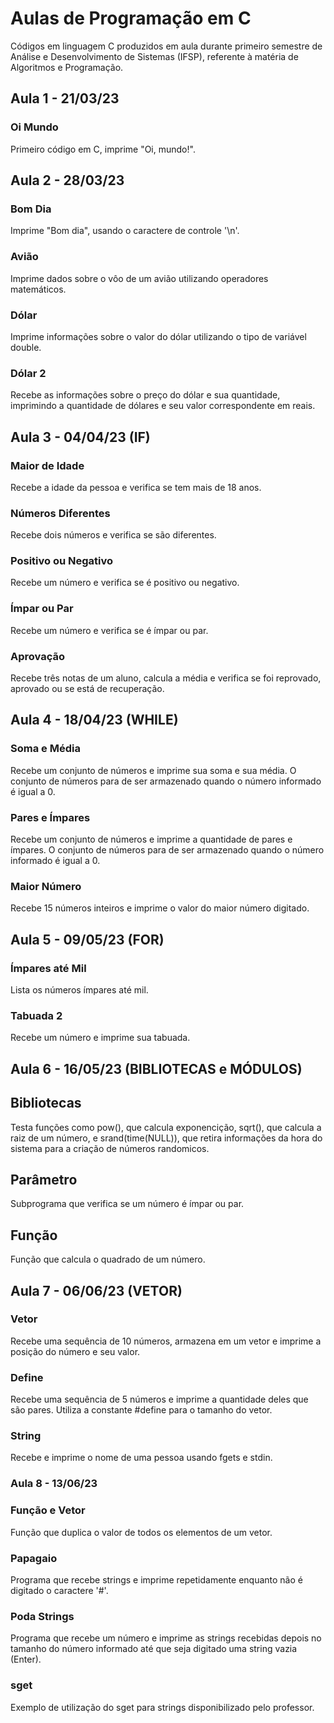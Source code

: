 # Aulas de Programação em C
Códigos em linguagem C produzidos em aula durante primeiro semestre de Análise e Desenvolvimento de Sistemas (IFSP), referente à matéria de Algoritmos e Programação.

## Aula 1 - 21/03/23
### Oi Mundo
Primeiro código em C, imprime "Oi, mundo!".

## Aula 2 - 28/03/23
### Bom Dia
Imprime "Bom dia", usando o caractere de controle '\n'.
### Avião
Imprime dados sobre o vôo de um avião utilizando operadores matemáticos.
### Dólar
Imprime informações sobre o valor do dólar utilizando o tipo de variável double.
### Dólar 2
Recebe as informações sobre o preço do dólar e sua quantidade, imprimindo a quantidade de dólares e seu valor correspondente em reais.

## Aula 3 - 04/04/23 (IF)
### Maior de Idade
Recebe a idade da pessoa e verifica se tem mais de 18 anos.
### Números Diferentes
Recebe dois números e verifica se são diferentes.
### Positivo ou Negativo
Recebe um número e verifica se é positivo ou negativo.
### Ímpar ou Par
Recebe um número e verifica se é ímpar ou par.
### Aprovação
Recebe três notas de um aluno, calcula a média e verifica se foi reprovado, aprovado ou se está de recuperação.

## Aula 4 - 18/04/23 (WHILE)
### Soma e Média
Recebe um conjunto de números e imprime sua soma e sua média. O conjunto de números para de ser armazenado quando o número informado é igual a 0.
### Pares e Ímpares
Recebe um conjunto de números e imprime a quantidade de pares e ímpares. O conjunto de números para de ser armazenado quando o número informado é igual a 0.
### Maior Número
Recebe 15 números inteiros e imprime o valor do maior número digitado.

## Aula 5 - 09/05/23 (FOR)
### Ímpares até Mil
Lista os números ímpares até mil.
### Tabuada 2
Recebe um número e imprime sua tabuada.

## Aula 6 - 16/05/23 (BIBLIOTECAS e MÓDULOS)
## Bibliotecas
Testa funções como pow(), que calcula exponencição, sqrt(), que calcula a raiz de um número, e srand(time(NULL)), que retira informações da hora do sistema para a criação de números randomicos.
## Parâmetro
Subprograma que verifica se um número é ímpar ou par.
## Função
Função que calcula o quadrado de um número.

## Aula 7 - 06/06/23 (VETOR)
### Vetor
Recebe uma sequência de 10 números, armazena em um vetor e imprime a posição do número e seu valor.
### Define
Recebe uma sequência de 5 números e imprime a quantidade deles que são pares. Utiliza a constante #define para o tamanho do vetor.
### String
Recebe e imprime o nome de uma pessoa usando fgets e stdin.

### Aula 8 - 13/06/23
### Função e Vetor
Função que duplica o valor de todos os elementos de um vetor.
### Papagaio
Programa que recebe strings e imprime repetidamente enquanto não é digitado o caractere '#'.
### Poda Strings
Programa que recebe um número e imprime as strings recebidas depois no tamanho do número informado até que seja digitado uma string vazia (Enter).
### sget
Exemplo de utilização do sget para strings disponibilizado pelo professor.
